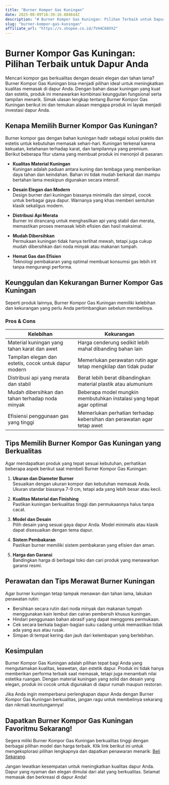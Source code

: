 ```yaml
---
title: "Burner Kompor Gas Kuningan"
date: 2025-08-09T16:39:16.884644Z
description: "# Burner Kompor Gas Kuningan: Pilihan Terbaik untuk Dapur Anda..."
slug: "burner-kompor-gas-kuningan"
affiliate_url: "https://s.shopee.co.id/7V44C68VX2"
---
```

# Burner Kompor Gas Kuningan: Pilihan Terbaik untuk Dapur Anda

Mencari kompor gas berkualitas dengan desain elegan dan tahan lama? Burner Kompor Gas Kuningan bisa menjadi pilihan ideal untuk meningkatkan kualitas memasak di dapur Anda. Dengan bahan dasar kuningan yang kuat dan estetis, produk ini menawarkan kombinasi keunggulan fungsional serta tampilan menarik. Simak ulasan lengkap tentang Burner Kompor Gas Kuningan berikut ini dan temukan alasan mengapa produk ini layak menjadi investasi dapur Anda.

## Kenapa Memilih Burner Kompor Gas Kuningan?

Burner kompor gas dengan bahan kuningan hadir sebagai solusi praktis dan estetis untuk kebutuhan memasak sehari-hari. Kuningan terkenal karena kekuatan, ketahanan terhadap karat, dan tampilannya yang premium. Berikut beberapa fitur utama yang membuat produk ini menonjol di pasaran:

- **Kualitas Material Kuningan**  
Kuningan adalah paduan antara kuning dan tembaga yang memberikan daya tahan dan keindahan. Bahan ini tidak mudah berkarat dan mampu bertahan lama meskipun digunakan secara intensif.

- **Desain Elegan dan Modern**  
Design burner dari kuningan biasanya minimalis dan simpel, cocok untuk berbagai gaya dapur. Warnanya yang khas memberi sentuhan klasik sekaligus modern.

- **Distribusi Api Merata**  
Burner ini dirancang untuk menghasilkan api yang stabil dan merata, memastikan proses memasak lebih efisien dan hasil maksimal.

- **Mudah Dibersihkan**  
Permukaan kuningan tidak hanya terlihat mewah, tetapi juga cukup mudah dibersihkan dari noda minyak atau makanan tumpah.

- **Hemat Gas dan Efisien**  
Teknologi pembakaran yang optimal membuat konsumsi gas lebih irit tanpa mengurangi performa.

## Keunggulan dan Kekurangan Burner Kompor Gas Kuningan

Seperti produk lainnya, Burner Kompor Gas Kuningan memiliki kelebihan dan kekurangan yang perlu Anda pertimbangkan sebelum membelinya.

### Pros & Cons

| Kelebihan                                                      | Kekurangan                                                    |
|----------------------------------------------------------------|---------------------------------------------------------------|
| Material kuningan yang tahan karat dan awet                   | Harga cenderung sedikit lebih mahal dibanding bahan lain     |
| Tampilan elegan dan estetis, cocok untuk dapur modern         | Memerlukan perawatan rutin agar tetap mengkilap dan tidak pudar |
| Distribusi api yang merata dan stabil                         | Berat lebih berat dibandingkan material plastik atau alumunium|
| Mudah dibersihkan dan tahan terhadap noda minyak             | Beberapa model mungkin membutuhkan instalasi yang tepat agar optimal             |
| Efisiensi penggunaan gas yang tinggi                           | Memerlukan perhatian terhadap kebersihan dan perawatan agar tetap awet       |

## Tips Memilih Burner Kompor Gas Kuningan yang Berkualitas

Agar mendapatkan produk yang tepat sesuai kebutuhan, perhatikan beberapa aspek berikut saat membeli Burner Kompor Gas Kuningan:

1. **Ukuran dan Diameter Burner**  
Sesuaikan dengan ukuran kompor dan kebutuhan memasak Anda. Ukuran standar biasanya 7-9 cm, tetapi ada yang lebih besar atau kecil.

2. **Kualitas Material dan Finishing**  
Pastikan kuningan berkualitas tinggi dan permukaannya halus tanpa cacat.

3. **Model dan Desain**  
Pilih desain yang sesuai gaya dapur Anda. Model minimalis atau klasik dapat disesuaikan dengan tema dapur.

4. **Sistem Pembakaran**  
Pastikan burner memiliki sistem pembakaran yang efisien dan aman.

5. **Harga dan Garansi**  
Bandingkan harga di berbagai toko dan cari produk yang menawarkan garansi resmi.

## Perawatan dan Tips Merawat Burner Kuningan

Agar burner kuningan tetap tampak menawan dan tahan lama, lakukan perawatan rutin:

- Bersihkan secara rutin dari noda minyak dan makanan tumpah menggunakan kain lembut dan cairan pembersih khusus kuningan.
- Hindari penggunaan bahan abrasif yang dapat menggores permukaan.
- Cek secara berkala bagian-bagian suku cadang untuk memastikan tidak ada yang aus atau rusak.
- Simpan di tempat kering dan jauh dari kelembapan yang berlebihan.

## Kesimpulan

Burner Kompor Gas Kuningan adalah pilihan tepat bagi Anda yang mengutamakan kualitas, keawetan, dan estetik dapur. Produk ini tidak hanya memberikan performa terbaik saat memasak, tetapi juga menambah nilai estetika ruangan. Dengan material kuningan yang solid dan desain yang elegan, produk ini cocok untuk digunakan di dapur rumah maupun restoran.

Jika Anda ingin memperbarui perlengkapan dapur Anda dengan Burner Kompor Gas Kuningan berkualitas, jangan ragu untuk membelinya sekarang dan nikmati keuntungannya!

## Dapatkan Burner Kompor Gas Kuningan Favoritmu Sekarang!

Segera miliki Burner Kompor Gas Kuningan berkualitas tinggi dengan berbagai pilihan model dan harga terbaik. Klik link berikut ini untuk mengeksplorasi pilihan lengkapnya dan dapatkan penawaran menarik: [Beli Sekarang](https://s.shopee.co.id/7V44C68VX2).

Jangan lewatkan kesempatan untuk meningkatkan kualitas dapur Anda. Dapur yang nyaman dan elegan dimulai dari alat yang berkualitas. Selamat memasak dan berkreasi di dapur Anda!